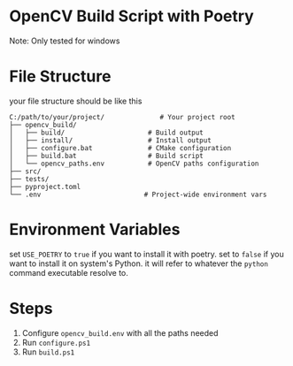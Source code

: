 # OpenCV Build Script with Poetry
Note: Only tested for windows

# File Structure
your file structure should be like this
```
C:/path/to/your/project/              # Your project root
├── opencv_build/
│   ├── build/                     # Build output
│   ├── install/                   # Install output
│   ├── configure.bat              # CMake configuration
│   ├── build.bat                  # Build script
│   └── opencv_paths.env           # OpenCV paths configuration
├── src/
├── tests/
├── pyproject.toml
└── .env                          # Project-wide environment vars
```

# Environment Variables
set `USE_POETRY` to `true` if you want to install it with poetry. set to `false` if you want to install it on system's Python. it will refer to whatever the `python` command executable resolve to.

# Steps
1. Configure `opencv_build.env` with all the paths needed
2. Run `configure.ps1`
3. Run `build.ps1`